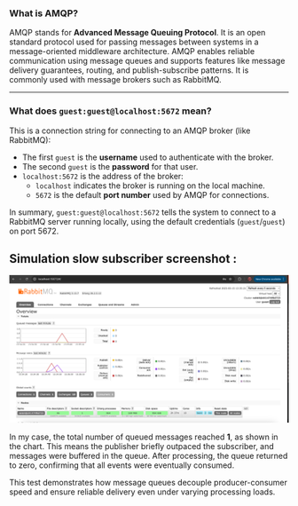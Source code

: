 ### What is AMQP?

AMQP stands for **Advanced Message Queuing Protocol**. It is an open standard protocol used for passing messages between systems in a message-oriented middleware architecture. AMQP enables reliable communication using message queues and supports features like message delivery guarantees, routing, and publish-subscribe patterns. It is commonly used with message brokers such as RabbitMQ.

---

### What does `guest:guest@localhost:5672` mean?

This is a connection string for connecting to an AMQP broker (like RabbitMQ):

- The first `guest` is the **username** used to authenticate with the broker.
- The second `guest` is the **password** for that user.
- `localhost:5672` is the address of the broker:
    - `localhost` indicates the broker is running on the local machine.
    - `5672` is the default **port number** used by AMQP for connections.

In summary, `guest:guest@localhost:5672` tells the system to connect to a RabbitMQ server running locally, using the default credentials (`guest`/`guest`) on port 5672.

## Simulation slow subscriber screenshot :

![img.png](img.png)

In my case, the total number of queued messages reached **1**, as shown in the chart. This means the publisher briefly outpaced the subscriber, and messages were buffered in the queue. After processing, the queue returned to zero, confirming that all events were eventually consumed.

This test demonstrates how message queues decouple producer-consumer speed and ensure reliable delivery even under varying processing loads.